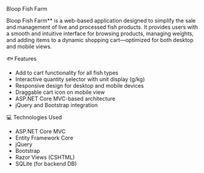 Bloop Fish Farm

Bloop Fish Farm** is a web-based application designed to simplify the sale and management of live and processed fish products. It provides users with a smooth and intuitive interface for browsing products, managing weights, and adding items to a dynamic shopping cart—optimized for both desktop and mobile views.

🐟 Features

- Add to cart functionality for all fish types
- Interactive quantity selector with unit display (g/kg)
- Responsive design for desktop and mobile devices
- Draggable cart icon on mobile view
- ASP.NET Core MVC-based architecture
- jQuery and Bootstrap integration

💻 Technologies Used

- ASP.NET Core MVC
- Entity Framework Core
- jQuery
- Bootstrap
- Razor Views (CSHTML)
- SQLite (for backend DB)



